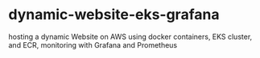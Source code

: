 # dynamic-website-eks-grafana
hosting a dynamic Website on AWS using docker containers, EKS cluster, and ECR, monitoring with Grafana and Prometheus
